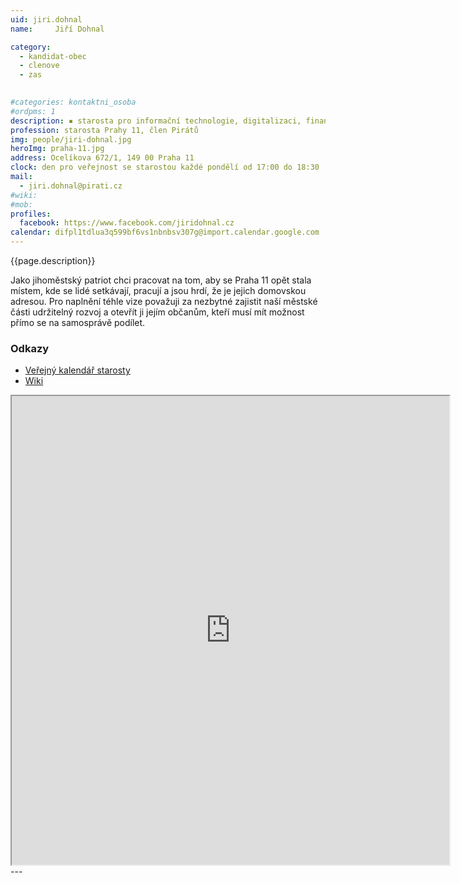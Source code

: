 ```yaml
---
uid: jiri.dohnal
name:     Jiří Dohnal

category:
  - kandidat-obec
  - clenove
  - zas

  
#categories: kontaktni_osoba    
#ordpms: 1
description: ▪ starosta pro informační technologie, digitalizaci, finanční politiku, krizové řízení a bydlení
profession: starosta Prahy 11, člen Pirátů
img: people/jiri-dohnal.jpg
heroImg: praha-11.jpg
address: Ocelíkova 672/1, 149 00 Praha 11
clock: den pro veřejnost se starostou každé pondělí od 17:00 do 18:30
mail:
  - jiri.dohnal@pirati.cz
#wiki: 
#mob: 
profiles:
  facebook: https://www.facebook.com/jiridohnal.cz
calendar: difpl1tdlua3q599bf6vs1nbnbsv307g@import.calendar.google.com
---
```


{{page.description}}

Jako jihoměstský patriot chci pracovat na tom, aby se Praha 11 opět stala místem, kde se lidé setkávají, pracují a jsou hrdí, že je jejich domovskou adresou. Pro naplnění téhle vize považuji za nezbytné zajistit naší městské části udržitelný rozvoj a otevřít ji jejím občanům, kteří musí mít možnost přímo se na samosprávě podílet.

### Odkazy 

* [Veřejný kalendář starosty](https://webmail.praha11.cz/owa/calendar/dohnalJ@praha11.cz/Kalendář/calendar.html)
* [Wiki](https://wiki.pirati.cz/lide/jiri_dohnal)


<iframe width="700" height="750" src="https://calendar.google.com/calendar/u/0/embed?src=difpl1tdlua3q599bf6vs1nbnbsv307g@import.calendar.google.com&ctz=Europe/Prague"></iframe>
---
